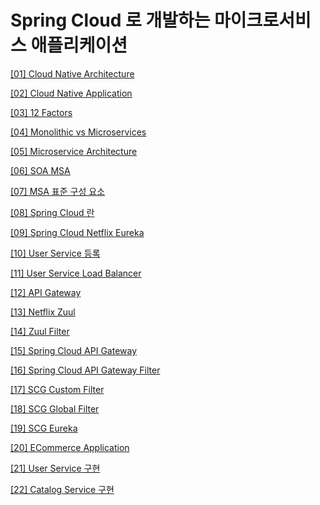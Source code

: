 # Spring Cloud 로 개발하는 마이크로서비스 애플리케이션

[[01] Cloud Native Architecture](./[01]_클라우드_네이티브_아키텍쳐/index.md)

[[02] Cloud Native Application](./[02]_클라우드_네이티브_애플리케이션/index.md)

[[03] 12 Factors](./[03]_12_Factors/index.md)

[[04] Monolithic vs Microservices](./[04]_모놀리틱_마이크로서비스/index.md)

[[05] Microservice Architecture](./[05]_마이크로서비스_아키텍쳐/index.md)

[[06] SOA MSA](./[06]_SOA_MSA/index.md)

[[07] MSA 표준 구성 요소](./[07]_MSA_표준_구성요소/index.md)

[[08] Spring Cloud 란](./[08]_SpringCloud란/index.md)

[[09] Spring Cloud Netflix Eureka](./[09]_Spring_Cloud_Netflix_Eureka/index.md)

[[10] User Service 등록](./[10]_User_Service_등록/index.md)

[[11] User Service Load Balancer](./[11]_User_Service_Load_Balancer/index.md)

[[12] API Gateway](./[12]_API_Gateway/index.md)

[[13] Netflix Zuul](./[13]_Netflix_Zuul/index.md)

[[14] Zuul Filter](./[14]_Zuul_Filter/index.md)

[[15] Spring Cloud API Gateway](./[15]_Spring_Cloud_API_Gateway/index.md)

[[16] Spring Cloud API Gateway Filter](./[16]_Spring_Cloud_API_Gateway_Filter/index.md)

[[17] SCG Custom Filter](./[17]_SCG_Custom_Filter/index.md)

[[18] SCG Global Filter](./[18]_SCG_Global_Filter/index.md)

[[19] SCG Eureka](./[19]_SCG_Eureka/index.md)

[[20] ECommerce Application](./[20]_ECommerce_Application/index.md)

[[21] User Service 구현](./[21]_User_Service/index.md)

[[22] Catalog Service 구현](./[22]_Catalogs_Service/index.md)

